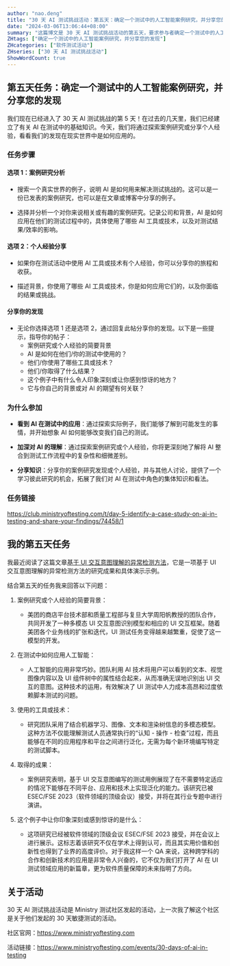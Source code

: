 ```yaml
---
author: "nao.deng"
title: "30 天 AI 测试挑战活动：第五天：确定一个测试中的人工智能案例研究，并分享您的发现"
date: "2024-03-06T13:06:44+08:00"
summary: "这篇博文是 30 天 AI 测试挑战活动的第五天，要求参与者确定一个测试中的人工智能案例研究，并分享他们的发现。博文可能包括案例研究的背景、目的和方法，以及在研究过程中所发现的重要见解。通过分享案例研究，作者能够向读者展示 AI 在实际测试场景中的应用，促进知识的交流和学习。这个系列活动有望为测试专业人士提供深入了解 AI 测试的机会，并鼓励他们积极参与实际案例的研究。"
ZHtags: ["确定一个测试中的人工智能案例研究，并分享您的发现"]
ZHcategories: ["软件测试活动"]
ZHseries: ["30 天 AI 测试挑战活动"]
ShowWordCount: true
---
```


## 第五天任务：确定一个测试中的人工智能案例研究，并分享您的发现

我们现在已经进入了 30 天 AI 测试挑战的第 5 天！在过去的几天里，我们已经建立了有关 AI 在测试中的基础知识。今天，我们将通过探索案例研究或分享个人经验，看看我们的发现在现实世界中是如何应用的。

### 任务步骤

#### 选项 1：案例研究分析

- 搜索一个真实世界的例子，说明 AI 是如何用来解决测试挑战的。这可以是一份已发表的案例研究，也可以是在文章或博客中分享的例子。

- 选择并分析一个对你来说相关或有趣的案例研究。记录公司和背景，AI 是如何应用在他们的测试过程中的，具体使用了哪些 AI 工具或技术，以及对测试结果/效率的影响。

#### 选项 2：个人经验分享

- 如果你在测试活动中使用 AI 工具或技术有个人经验，你可以分享你的旅程和收获。

- 描述背景，你使用了哪些 AI 工具或技术，你是如何应用它们的，以及你面临的结果或挑战。

#### 分享你的发现

- 无论你选择选项 1 还是选项 2，通过回复此帖分享你的发现。以下是一些提示，指导你的帖子：
  - 案例研究或个人经验的简要背景
  - AI 是如何在他们/你的测试中使用的？
  - 他们/你使用了哪些工具或技术？
  - 他们/你取得了什么结果？
  - 这个例子中有什么令人印象深刻或让你感到惊讶的地方？
  - 它与你自己的背景或对 AI 的期望有何关联？

### 为什么参加

- **看到 AI 在测试中的应用**：通过探索实际例子，我们能够了解到可能发生的事情，并开始想象 AI 如何能够改变我们自己的测试。

- **加深对 AI 的理解**：通过探索案例研究或个人经验，你将更深刻地了解将 AI 整合到测试工作流程中的复杂性和细微差别。

- **分享知识**：分享你的案例研究发现或个人经验，并与其他人讨论，提供了一个学习彼此研究的机会，拓展了我们对 AI 在测试中角色的集体知识和看法。

### 任务链接

<https://club.ministryoftesting.com/t/day-5-identify-a-case-study-on-ai-in-testing-and-share-your-findings/74458/1>

## 我的第五天任务

我最近阅读了这篇文章[基于 UI 交互意图理解的异常检测方法](https://mp.weixin.qq.com/s/qxS6ty0tS1QDpIqPFNDseQ)，它是一项基于 UI 交互意图理解的异常检测方法的研究成果和具体演示示例。

结合第五天的任务我来回答以下问题：

1. 案例研究或个人经验的简要背景：

   - 美团的商店平台技术部和质量工程部与复旦大学周阳帆教授的团队合作，共同开发了一种多模态 UI 交互意图识别模型和相应的 UI 交互框架。随着美团各个业务线的扩张和迭代，UI 测试任务变得越来越繁重，促使了这一模型的开发。

2. 在测试中如何应用人工智能：

   - 人工智能的应用非常巧妙。团队利用 AI 技术将用户可以看到的文本、视觉图像内容以及 UI 组件树中的属性结合起来，从而准确无误地识别出 UI 交互的意图。这种技术的运用，有效解决了 UI 测试中人力成本高昂和过度依赖脚本测试的问题。

3. 使用的工具或技术：

   - 研究团队采用了结合机器学习、图像、文本和渲染树信息的多模态模型。这种方法不仅能理解测试人员通常执行的“认知 - 操作 - 检查”过程，而且能够在不同的应用程序和平台之间进行泛化，无需为每个新环境编写特定的测试脚本。

4. 取得的成果：

   - 案例研究表明，基于 UI 交互意图编写的测试用例展现了在不需要特定适应的情况下能够在不同平台、应用和技术上实现泛化的能力。该研究已被 ESEC/FSE 2023（软件领域的顶级会议）接受，并将在其行业专题中进行演讲。

5. 这个例子中让你印象深刻或感到惊讶的是什么：

   - 这项研究已经被软件领域的顶级会议 ESEC/FSE 2023 接受，并在会议上进行展示。这标志着该研究不仅在学术上得到认可，而且其实用价值和创新性也得到了业界的高度评价。对于我这样一个 QA 来说，这种跨学科的合作和创新技术的应用是非常令人兴奋的，它不仅为我们打开了 AI 在 UI 测试领域应用的新篇章，更为软件质量保障的未来指明了方向。

## 关于活动

30 天 AI 测试挑战活动是 Ministry 测试社区发起的活动，上一次我了解这个社区是关于他们发起的 30 天敏捷测试的活动。

社区官网：<https://www.ministryoftesting.com>

活动链接：<https://www.ministryoftesting.com/events/30-days-of-ai-in-testing>
